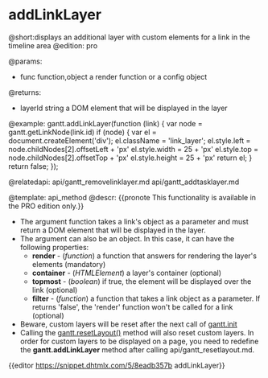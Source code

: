 addLinkLayer
=============

@short:displays an additional layer with custom elements for a link in the timeline area
@edition: pro

@params:
- func		function,object		a render function or a config object 

@returns:
- layerId	string		a DOM element that will be displayed in the layer


@example:
gantt.addLinkLayer(function (link) {
  var node = gantt.getLinkNode(link.id)
  if (node) {
    var el = document.createElement('div');
    el.className = 'link_layer';
    el.style.left = node.childNodes[2].offsetLeft + 'px'
    el.style.width = 25 + 'px'
    el.style.top = node.childNodes[2].offsetTop + 'px'
    el.style.height = 25 + 'px'
    return el;
  }
  return false;
});


@relatedapi:
  api/gantt_removelinklayer.md
  api/gantt_addtasklayer.md

	
@template:	api_method
@descr:
{{pronote This functionality is available in the PRO edition only.}}

- The argument function takes a link's object as a parameter and must return a DOM element that will be displayed in the layer.
- The argument can also be an object. In this case, it can have the following properties:
	- **render** - (*function*)  a function that answers for rendering the layer's elements (mandatory)
	- **container** - (*HTMLElement*) a layer's container (optional)
    - **topmost** - (*boolean*) if true, the element will be displayed over the link (optional)
    - **filter** - (*function*) a function that takes a link object as a parameter. If returns 'false', the 'render' function won't be called for a link (optional)
- Beware, custom layers will be reset after the next call of <a href="api/gantt_init.md">gantt.init</a>
- Calling the [gantt.resetLayout()](api/gantt_resetlayout.md) method will also reset custom layers. In order for custom layers to be displayed on a page, you need to redefine the **gantt.addLinkLayer** method after calling api/gantt_resetlayout.md.

{{editor	https://snippet.dhtmlx.com/5/8eadb357b	addLinkLayer}}